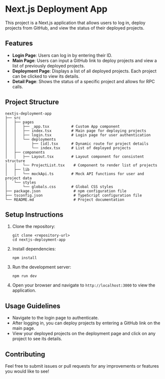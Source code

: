 # Next.js Deployment App

This project is a Next.js application that allows users to log in, deploy projects from GitHub, and view the status of their deployed projects.

## Features

- **Login Page**: Users can log in by entering their ID.
- **Main Page**: Users can input a GitHub link to deploy projects and view a list of previously deployed projects.
- **Deployment Page**: Displays a list of all deployed projects. Each project can be clicked to view its details.
- **Detail Page**: Shows the status of a specific project and allows for RPC calls.

## Project Structure

```
nextjs-deployment-app
├── src
│   ├── pages
│   │   ├── _app.tsx          # Custom App component
│   │   ├── index.tsx         # Main page for deploying projects
│   │   ├── login.tsx         # Login page for user authentication
│   │   └── deployments
│   │       ├── [id].tsx      # Dynamic route for project details
│   │       └── index.tsx     # List of deployed projects
│   ├── components
│   │   ├── Layout.tsx        # Layout component for consistent structure
│   │   └── ProjectList.tsx    # Component to render list of projects
│   ├── lib
│   │   └── mockApi.ts        # Mock API functions for user and project data
│   └── styles
│       └── globals.css       # Global CSS styles
├── package.json               # npm configuration file
├── tsconfig.json              # TypeScript configuration file
└── README.md                  # Project documentation
```

## Setup Instructions

1. Clone the repository:
   ```
   git clone <repository-url>
   cd nextjs-deployment-app
   ```

2. Install dependencies:
   ```
   npm install
   ```

3. Run the development server:
   ```
   npm run dev
   ```

4. Open your browser and navigate to `http://localhost:3000` to view the application.

## Usage Guidelines

- Navigate to the login page to authenticate.
- After logging in, you can deploy projects by entering a GitHub link on the main page.
- View your deployed projects on the deployment page and click on any project to see its details.

## Contributing

Feel free to submit issues or pull requests for any improvements or features you would like to see!